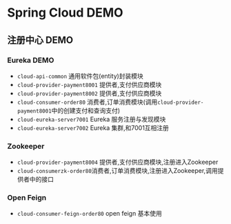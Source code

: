 # Spring Cloud DEMO

## 注册中心 DEMO

### Eureka DEMO

- `cloud-api-common` 通用软件包(entity)封装模块
- `cloud-provider-payment8001` 提供者,支付供应商模块
- `cloud-provider-payment8002` 提供者,支付供应商模块
- `cloud-consumer-order80` 消费者,订单消费模块(调用`cloud-provider-payment8001`中的创建支付和查询支付)
- `cloud-eureka-server7001` Eureka 服务注册与发现模块
- `cloud-eureka-server7002` Eureka 集群,和7001互相注册

### Zookeeper

- `cloud-provider-payment8004` 提供者,支付供应商模块,注册进入Zookeeper
- `cloud-consumerzk-order80`消费者,订单消费模块,注册进入Zookeeper,调用提供者中的接口

### Open Feign

- `cloud-consumer-feign-order80` open feign 基本使用